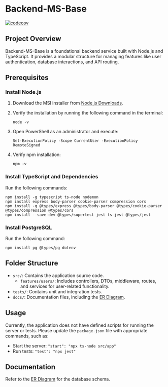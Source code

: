 # Backend-MS-Base

[![codecov](https://codecov.io/gh/Practica-Supervisada-UCR-2025/Backend-MS-Posts/graph/badge.svg?token=S22PMQUFOV)](https://codecov.io/gh/Practica-Supervisada-UCR-2025/Backend-MS-Posts)

## Project Overview
Backend-MS-Base is a foundational backend service built with Node.js and TypeScript. It provides a modular structure for managing features like user authentication, database interactions, and API routing.

## Prerequisites

### Install Node.js
1. Download the MSI installer from [Node.js Downloads](https://nodejs.org/en/download/).

2. Verify the installation by running the following command in the terminal:
   ```
   node -v
   ```
3. Open PowerShell as an administrator and execute:
   ```
   Set-ExecutionPolicy -Scope CurrentUser -ExecutionPolicy RemoteSigned
   ```
4. Verify npm installation:
   ```
   npm -v
   ```

### Install TypeScript and Dependencies
Run the following commands:
```
npm install -g typescript ts-node nodemon
npm install express body-parser cookie-parser compression cors
npm install -g @types/express @types/body-parser @types/cookie-parser @types/compression @types/cors
npm install --save-dev @types/supertest jest ts-jest @types/jest
```

### Install PostgreSQL
Run the following command:
```
npm install pg @types/pg dotenv
```

## Folder Structure
- `src/`: Contains the application source code.
   - `features/users/`: Includes controllers, DTOs, middleware, routes, and services for user-related functionality.
- `tests/`: Contains unit and integration tests.
- `docs/`: Documentation files, including the [ER Diagram](docs/ER_Diagram3.md).

## Usage
Currently, the application does not have defined scripts for running the server or tests. Please update the `package.json` file with appropriate commands, such as:
- Start the server: `"start": "npx ts-node src/app"`
- Run tests: `"test": "npx jest"`

## Documentation
Refer to the [ER Diagram](docs/ER_Diagram3.md) for the database schema.
